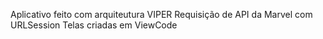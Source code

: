 Aplicativo feito com arquiteutura VIPER
Requisição de API da Marvel com URLSession
Telas criadas em ViewCode


